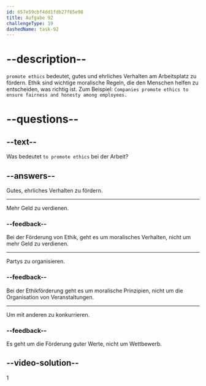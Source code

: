 ```yaml
---
id: 657e59cbf4dd1fdb27f65e98
title: Aufgabe 92
challengeType: 19
dashedName: task-92
---
```


# --description--

`promote ethics` bedeutet, gutes und ehrliches Verhalten am Arbeitsplatz zu fördern. Ethik sind wichtige moralische Regeln, die den Menschen helfen zu entscheiden, was richtig ist. Zum Beispiel: `Companies promote ethics to ensure fairness and honesty among employees.`

# --questions--

## --text--

Was bedeutet `to promote ethics` bei der Arbeit?

## --answers--

Gutes, ehrliches Verhalten zu fördern.

---

Mehr Geld zu verdienen.

### --feedback--

Bei der Förderung von Ethik, geht es um moralisches Verhalten, nicht um mehr Geld zu verdienen.

---

Partys zu organisieren.

### --feedback--

Bei der Ethikförderung geht es um moralische Prinzipien, nicht um die Organisation von Veranstaltungen.

---

Um mit anderen zu konkurrieren.

### --feedback--

Es geht um die Förderung guter Werte, nicht um Wettbewerb.

## --video-solution--

1
